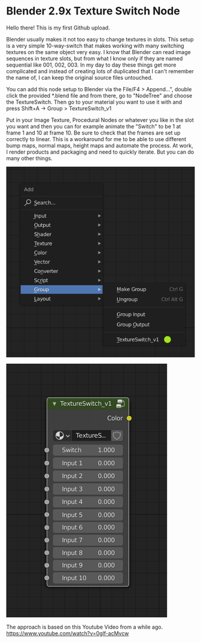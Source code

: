 # Blender 2.9x Texture Switch Node

Hello there!
This is my first Github upload.  

Blender usually makes it not too easy to change textures in slots. This setup is a very simple 10-way-switch that makes working with many switching textures on the same object very easy.
I know that Blender can read image sequences in texture slots, but from what I know only if they are named sequential like 001, 002, 003. In my day to day these things get more complicated and instead of creating lots of duplicated that I can't remember the name of, I can keep the original source files untouched.

You can add this node setup to Blender via the File/F4 > Append...", double click the provided *.blend file and from there, go to "NodeTree" and choose the TextureSwitch. 
Then go to your material you want to use it with and press Shift+A -> Group > TextureSwitch_v1

Put in your Image Texture, Procedural Nodes or whatever you like in the slot you want and then you can for example animate the "Switch" to be 1 at frame 1 and 10 at frame 10. Be sure to check that the frames are set up correctly to linear. 
This is a workaround for me to be able to use different bump maps, normal maps, height maps and automate the process. At work, I render products and packaging and need to quickly iterate. But you can do many other things.

![Add Node Setup](/images/textureswitch.png)

![Add Node Setup](/images/textureswitch2.png)

The approach is based on this Youtube Video from a while ago. https://www.youtube.com/watch?v=0glf-acMvcw

